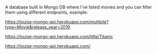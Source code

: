 A database built in Mongo DB where I've listed movies and you can filter them using different endpoints, example:

https://louise-mongo-api.herokuapp.com/multiple?type=Movie&release_year=2019

https://louise-mongo-api.herokuapp.com/title/Titanic



https://louise-mongo-api.herokuapp.com/
